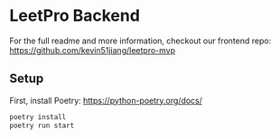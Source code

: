
# LeetPro Backend

For the full readme and more information, checkout our frontend repo: https://github.com/kevin51jiang/leetpro-mvp

## Setup

First, install Poetry: https://python-poetry.org/docs/

```bash
poetry install
poetry run start
```

